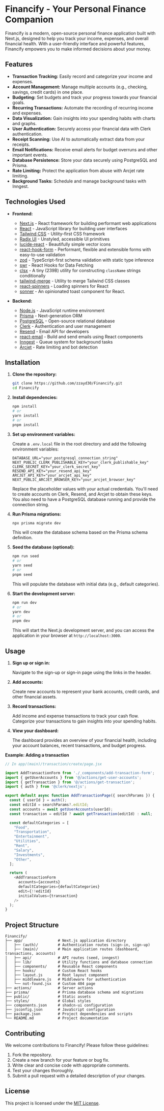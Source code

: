 # Financify - Your Personal Finance Companion

Financify is a modern, open-source personal finance application built with Next.js, designed to help you track your income, expenses, and overall financial health. With a user-friendly interface and powerful features, Financify empowers you to make informed decisions about your money.

## Features

*   **Transaction Tracking:** Easily record and categorize your income and expenses.
*   **Account Management:** Manage multiple accounts (e.g., checking, savings, credit cards) in one place.
*   **Budgeting:** Set budgets and track your progress towards your financial goals.
*   **Recurring Transactions:** Automate the recording of recurring income and expenses.
*   **Data Visualization:** Gain insights into your spending habits with charts and graphs.
*   **User Authentication:** Securely access your financial data with Clerk authentication.
*   **Receipt Scanning:** Use AI to automatically extract data from your receipts.
*   **Email Notifications:** Receive email alerts for budget overruns and other important events.
*   **Database Persistence:** Store your data securely using PostgreSQL and Prisma.
*   **Rate Limiting:** Protect the application from abuse with Arcjet rate limiting.
*   **Background Tasks:** Schedule and manage background tasks with Inngest.

## Technologies Used

*   **Frontend:**
    *   [Next.js](https://nextjs.org/) - React framework for building performant web applications
    *   [React](https://reactjs.org/) - JavaScript library for building user interfaces
    *   [Tailwind CSS](https://tailwindcss.com/) - Utility-first CSS framework
    *   [Radix UI](https://www.radix-ui.com/) - Unstyled, accessible UI primitives
    *   [lucide-react](https://lucide.dev/) - Beautifully simple vector icons
    *   [react-hook-form](https://react-hook-form.com/) - Performant, flexible and extensible forms with easy-to-use validation
    *   [zod](https://zod.dev/) - TypeScript-first schema validation with static type inference
    *   [swr](https://swr.vercel.app/) - React Hooks for Data Fetching
    *   [clsx](https://github.com/lukeed/clsx) - A tiny (239B) utility for constructing `className` strings conditionally
    *   [tailwind-merge](https://github.com/dcastil/tailwind-merge) - Utility to merge Tailwind CSS classes
    *   [react-spinners](https://www.npmjs.com/package/react-spinners) - Loading spinners for React
    *   [sonner](https://sonner.emilkowalski.com/) - An opinionated toast component for React.

*   **Backend:**
    *   [Node.js](https://nodejs.org/) - JavaScript runtime environment
    *   [Prisma](https://www.prisma.io/) - Next-generation ORM
    *   [PostgreSQL](https://www.postgresql.org/) - Open-source relational database
    *   [Clerk](https://clerk.com/) - Authentication and user management
    *   [Resend](https://resend.com/) - Email API for developers
    *   [react-email](https://react.email/) - Build and send emails using React components
    *   [Inngest](https://www.inngest.com/) - Queue system for background tasks
    *   [Arcjet](https://arcjet.com/) - Rate limiting and bot detection

## Installation

1.  **Clone the repository:**

    ```bash
    git clone https://github.com/zzayd30/Financify.git
    cd Financify
    ```

2.  **Install dependencies:**

    ```bash
    npm install
    # or
    yarn install
    # or
    pnpm install
    ```

3.  **Set up environment variables:**

    Create a `.env.local` file in the root directory and add the following environment variables:

    ```
    DATABASE_URL="your_postgresql_connection_string"
    NEXT_PUBLIC_CLERK_PUBLISHABLE_KEY="your_clerk_publishable_key"
    CLERK_SECRET_KEY="your_clerk_secret_key"
    RESEND_API_KEY="your_resend_api_key"
    ARCJET_API_KEY="your_arcjet_api_key"
    NEXT_PUBLIC_ARCJET_BROWSER_KEY="your_arcjet_browser_key"
    ```

    Replace the placeholder values with your actual credentials. You'll need to create accounts on Clerk, Resend, and Arcjet to obtain these keys. You also need to have a PostgreSQL database running and provide the connection string.

4.  **Run Prisma migrations:**

    ```bash
    npx prisma migrate dev
    ```

    This will create the database schema based on the Prisma schema definition.

5.  **Seed the database (optional):**

    ```bash
    npm run seed
    # or
    yarn seed
    # or
    pnpm seed
    ```

    This will populate the database with initial data (e.g., default categories).

6.  **Start the development server:**

    ```bash
    npm run dev
    # or
    yarn dev
    # or
    pnpm dev
    ```

    This will start the Next.js development server, and you can access the application in your browser at `http://localhost:3000`.

## Usage

1.  **Sign up or sign in:**

    Navigate to the sign-up or sign-in page using the links in the header.

2.  **Add accounts:**

    Create new accounts to represent your bank accounts, credit cards, and other financial assets.

3.  **Record transactions:**

    Add income and expense transactions to track your cash flow. Categorize your transactions to gain insights into your spending habits.

4.  **View your dashboard:**

    The dashboard provides an overview of your financial health, including your account balances, recent transactions, and budget progress.

**Example: Adding a transaction**

```javascript
// In app/(main)/transaction/create/page.jsx

import AddTransactionForm from './_components/add-transaction-form';
import { getUserAccounts } from '@/actions/get-user-accounts';
import { getTransaction } from '@/actions/get-transaction';
import { auth } from '@clerk/nextjs';

export default async function AddTransactionPage({ searchParams }) {
  const { userId } = auth();
  const editId = searchParams?.editId;
  const accounts = await getUserAccounts(userId);
  const transaction = editId ? await getTransaction(editId) : null;

  const defaultCategories = [
    "Food",
    "Transportation",
    "Entertainment",
    "Utilities",
    "Rent",
    "Salary",
    "Investments",
    "Other",
  ];

  return (
    <AddTransactionForm
      accounts={accounts}
      defaultCategories={defaultCategories}
      edit={!!editId}
      initialValues={transaction}
    />
  );
}
```

## Project Structure

```
Financify/
├── app/                # Next.js application directory
│   ├── (auth)/         # Authentication routes (sign-in, sign-up)
│   ├── (main)/         # Main application routes (dashboard, transactions, accounts)
│   ├── api/            # API routes (seed, inngest)
│   ├── lib/            # Utility functions and database connection
│   ├── components/     # Reusable React components
│   ├── hooks/          # Custom React hooks
│   ├── layout.js       # Root layout component
│   ├── middleware.js   # Middleware for authentication
│   └── not-found.jsx   # Custom 404 page
├── actions/            # Server actions
├── prisma/             # Prisma database schema and migrations
├── public/             # Static assets
├── styles/             # Global styles
├── components.json     # shadcn-ui configuration
├── jsconfig.json       # JavaScript configuration
├── package.json        # Project dependencies and scripts
└── README.md           # Project documentation
```

## Contributing

We welcome contributions to Financify! Please follow these guidelines:

1.  Fork the repository.
2.  Create a new branch for your feature or bug fix.
3.  Write clear and concise code with appropriate comments.
4.  Test your changes thoroughly.
5.  Submit a pull request with a detailed description of your changes.

## License

This project is licensed under the [MIT License](LICENSE).
